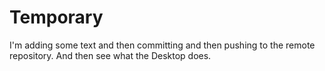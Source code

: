 # Temporary
I'm adding some text and then committing and then pushing to the remote repository. 
And then see what the Desktop does.